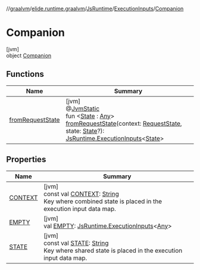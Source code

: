 //[graalvm](../../../../../index.md)/[elide.runtime.graalvm](../../../index.md)/[JsRuntime](../../index.md)/[ExecutionInputs](../index.md)/[Companion](index.md)

# Companion

[jvm]\
object [Companion](index.md)

## Functions

| Name | Summary |
|---|---|
| [fromRequestState](from-request-state.md) | [jvm]<br>@[JvmStatic](https://kotlinlang.org/api/latest/jvm/stdlib/kotlin.jvm/-jvm-static/index.html)<br>fun &lt;[State](from-request-state.md) : [Any](https://kotlinlang.org/api/latest/jvm/stdlib/kotlin/-any/index.html)&gt; [fromRequestState](from-request-state.md)(context: [RequestState](../../../../../../../packages/server/server/elide.server.type/-request-state/index.md), state: [State](from-request-state.md)?): [JsRuntime.ExecutionInputs](../index.md)&lt;[State](from-request-state.md)&gt; |

## Properties

| Name | Summary |
|---|---|
| [CONTEXT](-c-o-n-t-e-x-t.md) | [jvm]<br>const val [CONTEXT](-c-o-n-t-e-x-t.md): [String](https://kotlinlang.org/api/latest/jvm/stdlib/kotlin/-string/index.html)<br>Key where combined state is placed in the execution input data map. |
| [EMPTY](-e-m-p-t-y.md) | [jvm]<br>val [EMPTY](-e-m-p-t-y.md): [JsRuntime.ExecutionInputs](../index.md)&lt;[Any](https://kotlinlang.org/api/latest/jvm/stdlib/kotlin/-any/index.html)&gt; |
| [STATE](-s-t-a-t-e.md) | [jvm]<br>const val [STATE](-s-t-a-t-e.md): [String](https://kotlinlang.org/api/latest/jvm/stdlib/kotlin/-string/index.html)<br>Key where shared state is placed in the execution input data map. |
